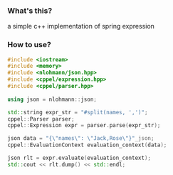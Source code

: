 ### What's this?
a simple c++ implementation of spring expression

### How to use?
```c++
#include <iostream>
#include <memory>
#include <nlohmann/json.hpp>
#include <cppel/expression.hpp>
#include <cppel/parser.hpp>
  
using json = nlohmann::json;

std::string expr_str = "#split(names, ',')";
cppel::Parser parser;
cppel::Expression expr = parser.parse(expr_str);

json data = "{\"names\": \"Jack,Rose\"}"_json;
cppel::EvaluationContext evaluation_context(data);

json rlt = expr.evaluate(evaluation_context);
std::cout << rlt.dump() << std::endl;
```